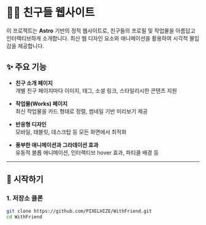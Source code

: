 # 🧑‍🎨 친구들 웹사이트

이 프로젝트는 **Astro** 기반의 정적 웹사이트로, 친구들의 프로필 및 작업물을 아름답고 인터랙티브하게 소개합니다. 최신 웹 디자인 요소와 애니메이션을 활용하여 시각적 몰입감을 제공합니다.

## ✨ 주요 기능

- **친구 소개 페이지**  
  개별 친구 페이지마다 이미지, 태그, 소셜 링크, 스타일리시한 콘텐츠 지원

- **작업물(Works) 페이지**  
  최신 작업물을 카드 형태로 정렬, 썸네일 기반 미리보기 제공

- **반응형 디자인**  
  모바일, 태블릿, 데스크탑 등 모든 화면에서 최적화

- **풍부한 애니메이션과 그라데이션 효과**  
  유동적 블롭 애니메이션, 인터랙티브 hover 효과, 파티클 배경 등

---

## 🚀 시작하기

### 1. 저장소 클론
```bash
git clone https://github.com/PIXELHIZE/WithFriend.git
cd WithFriend